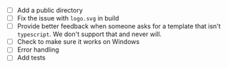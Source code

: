 - [ ] Add a public directory
- [ ] Fix the issue with `logo.svg` in build
- [ ] Provide better feedback when someone asks for a template that isn't `typescript`. We don't support that and never will.
- [ ] Check to make sure it works on Windows
- [ ] Error handling
- [ ] Add tests
